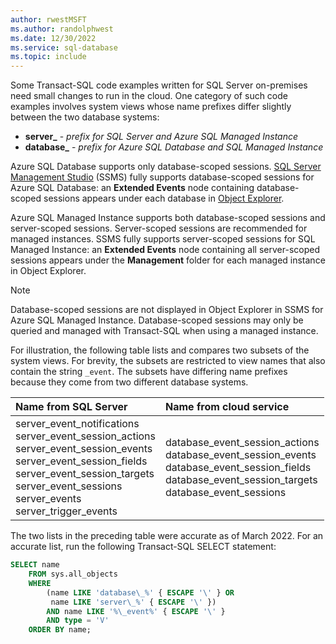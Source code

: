 ```yaml
---
author: rwestMSFT
ms.author: randolphwest
ms.date: 12/30/2022
ms.service: sql-database
ms.topic: include
---
```

Some Transact-SQL code examples written for SQL Server on-premises need small changes to run in the cloud. One category of such code examples involves system views whose name prefixes differ slightly between the two database systems:

- **server_** - *prefix for SQL Server and Azure SQL Managed Instance*
- **database_** - *prefix for Azure SQL Database and SQL Managed Instance*

Azure SQL Database supports only database-scoped sessions. [SQL Server Management Studio](../../ssms/sql-server-management-studio-ssms.md) (SSMS) fully supports database-scoped sessions for Azure SQL Database: an **Extended Events** node containing database-scoped sessions appears under each database in [Object Explorer](../../ssms/object/object-explorer.md).

Azure SQL Managed Instance supports both database-scoped sessions and server-scoped sessions. Server-scoped sessions are recommended for managed instances. SSMS fully supports server-scoped sessions for SQL Managed Instance: an **Extended Events** node containing all server-scoped sessions appears under the **Management** folder for each managed instance in Object Explorer.

> [!NOTE]  
> Database-scoped sessions are not displayed in Object Explorer in SSMS for Azure SQL Managed Instance. Database-scoped sessions may only be queried and managed with Transact-SQL when using a managed instance.

For illustration, the following table lists and compares two subsets of the system views. For brevity, the subsets are restricted to view names that also contain the string `_event`. The subsets have differing name prefixes because they come from two different database systems.

| Name from SQL Server | Name from cloud service |
| :--- | :--- |
| server_event_notifications<br />server_event_session_actions<br />server_event_session_events<br />server_event_session_fields<br />server_event_session_targets<br />server_event_sessions<br />server_events<br />server_trigger_events | database_event_session_actions<br />database_event_session_events<br />database_event_session_fields<br />database_event_session_targets<br />database_event_sessions |

The two lists in the preceding table were accurate as of March 2022. For an accurate list, run the following Transact-SQL SELECT statement:

```sql
SELECT name
    FROM sys.all_objects
    WHERE
        (name LIKE 'database\_%' { ESCAPE '\' } OR
         name LIKE 'server\_%' { ESCAPE '\' })
        AND name LIKE '%\_event%' { ESCAPE '\' }
        AND type = 'V'
    ORDER BY name;
```
